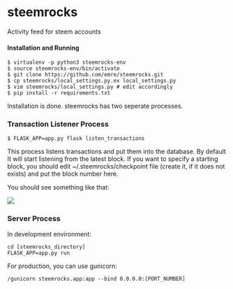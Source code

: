 # steemrocks
Activity feed for steem accounts

#### Installation and Running

```
$ virtualenv -p python3 steemrocks-env
$ source steemrocks-env/bin/activate
$ git clone https://github.com/emre/steemrocks.git
$ cp steemrocks/local_settings.py.ex local_settings.py
$ vim steemrocks/local_settings.py # edit accordingly
$ pip install -r requirements.txt
```

Installation is done. steemrocks has two seperate processes.

### Transaction Listener Process
```
$ FLASK_APP=app.py flask listen_transactions
```

This process listens transactions and put them into the database. By default
It will start listening from the latest block. If you want to specify a starting
block, you should edit ~/.steemrocks/checkpoint file (create it, if it does not exists) 
and put the block number here.

You should see something like that:

<img src="https://i.hizliresim.com/Oyo6WP.png">

### Server Process

In development environment:
```
cd [steemrocks_directory]
FLASK_APP=app.py run
```

For production, you can use gunicorn:

```
/gunicorn steemrocks.app:app --bind 0.0.0.0:[PORT_NUMBER]
```

